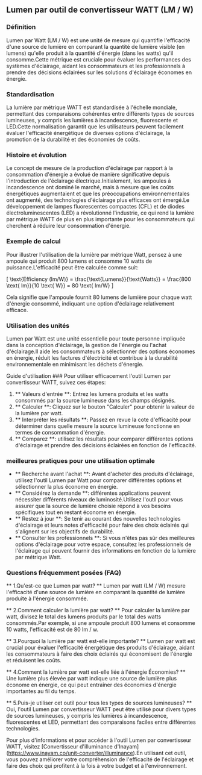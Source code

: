 ## Lumen par outil de convertisseur WATT (LM / W)

### Définition
Lumen par Watt (LM / W) est une unité de mesure qui quantifie l'efficacité d'une source de lumière en comparant la quantité de lumière visible (en lumens) qu'elle produit à la quantité d'énergie (dans les watts) qu'il consomme.Cette métrique est cruciale pour évaluer les performances des systèmes d'éclairage, aidant les consommateurs et les professionnels à prendre des décisions éclairées sur les solutions d'éclairage économes en énergie.

### Standardisation
La lumière par métrique WATT est standardisée à l'échelle mondiale, permettant des comparaisons cohérentes entre différents types de sources lumineuses, y compris les lumières à incandescence, fluorescente et LED.Cette normalisation garantit que les utilisateurs peuvent facilement évaluer l'efficacité énergétique de diverses options d'éclairage, la promotion de la durabilité et des économies de coûts.

### Histoire et évolution
Le concept de mesure de la production d'éclairage par rapport à la consommation d'énergie a évolué de manière significative depuis l'introduction de l'éclairage électrique.Initialement, les ampoules à incandescence ont dominé le marché, mais à mesure que les coûts énergétiques augmentaient et que les préoccupations environnementales ont augmenté, des technologies d'éclairage plus efficaces ont émergé.Le développement de lampes fluorescentes compactes (CFL) et de diodes électroluminescentes (LED) a révolutionné l'industrie, ce qui rend la lumière par métrique WATT de plus en plus importante pour les consommateurs qui cherchent à réduire leur consommation d'énergie.

### Exemple de calcul
Pour illustrer l'utilisation de la lumière par métrique Watt, pensez à une ampoule qui produit 800 lumens et consomme 10 watts de puissance.L'efficacité peut être calculée comme suit:

\[ \text{Efficiency (lm/W)} = \frac{\text{Lumens}}{\text{Watts}} = \frac{800 \text{ lm}}{10 \text{ W}} = 80 \text{ lm/W} \]

Cela signifie que l'ampoule fournit 80 lumens de lumière pour chaque watt d'énergie consommé, indiquant une option d'éclairage relativement efficace.

### Utilisation des unités
Lumen par Watt est une unité essentielle pour toute personne impliquée dans la conception d'éclairage, la gestion de l'énergie ou l'achat d'éclairage.Il aide les consommateurs à sélectionner des options économes en énergie, réduit les factures d'électricité et contribue à la durabilité environnementale en minimisant les déchets d'énergie.

Guide d'utilisation ###
Pour utiliser efficacement l'outil Lumen par convertisseur WATT, suivez ces étapes:

1. ** Valeurs d'entrée **: Entrez les lumens produits et les watts consommés par la source lumineuse dans les champs désignés.
2. ** Calculer **: Cliquez sur le bouton "Calculer" pour obtenir la valeur de la lumière par watt.
3. ** Interpréter les résultats **: Passez en revue la cote d'efficacité pour déterminer dans quelle mesure la source lumineuse fonctionne en termes de consommation d'énergie.
4. ** Comparez **: utilisez les résultats pour comparer différentes options d'éclairage et prendre des décisions éclairées en fonction de l'efficacité.

### meilleures pratiques pour une utilisation optimale
- ** Recherche avant l'achat **: Avant d'acheter des produits d'éclairage, utilisez l'outil Lumen par Watt pour comparer différentes options et sélectionner la plus économe en énergie.
- ** Considérez la demande **: différentes applications peuvent nécessiter différents niveaux de luminosité.Utilisez l'outil pour vous assurer que la source de lumière choisie répond à vos besoins spécifiques tout en restant économe en énergie.
- ** Restez à jour **: Se tenir au courant des nouvelles technologies d'éclairage et leurs notes d'efficacité pour faire des choix éclairés qui s'alignent sur les objectifs de durabilité.
- ** Consulter les professionnels **: Si vous n'êtes pas sûr des meilleures options d'éclairage pour votre espace, consultez les professionnels de l'éclairage qui peuvent fournir des informations en fonction de la lumière par métrique Watt.

### Questions fréquemment posées (FAQ)

** 1.Qu'est-ce que Lumen par watt? **
Lumen par watt (LM / W) mesure l'efficacité d'une source de lumière en comparant la quantité de lumière produite à l'énergie consommée.

** 2.Comment calculer la lumière par watt? **
Pour calculer la lumière par watt, divisez le total des lumens produits par le total des watts consommés.Par exemple, si une ampoule produit 800 lumens et consomme 10 watts, l'efficacité est de 80 lm / w.

** 3.Pourquoi la lumière par watt est-elle importante? **
Lumen par watt est crucial pour évaluer l'efficacité énergétique des produits d'éclairage, aidant les consommateurs à faire des choix éclairés qui économisent de l'énergie et réduisent les coûts.

** 4.Comment la lumière par watt est-elle liée à l'énergie Économies? **
Une lumière plus élevée par watt indique une source de lumière plus économe en énergie, ce qui peut entraîner des économies d'énergie importantes au fil du temps.

** 5.Puis-je utiliser cet outil pour tous les types de sources lumineuses? **
Oui, l'outil Lumen par convertisseur WATT peut être utilisé pour divers types de sources lumineuses, y compris les lumières à incandescence, fluorescentes et LED, permettant des comparaisons faciles entre différentes technologies.

Pour plus d'informations et pour accéder à l'outil Lumen par convertisseur WATT, visitez [Convertisseur d'illuminance d'Inayam] (https://www.inayam.co/unit-converter/illuminance).En utilisant cet outil, vous pouvez améliorer votre compréhension de l'efficacité de l'éclairage et faire des choix qui profitent à la fois à votre budget et à l'environnement.